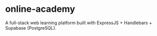# online-academy
A full-stack web learning platform built with ExpressJS + Handlebars + Supabase (PostgreSQL).
